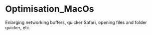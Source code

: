 # Optimisation_MacOs
Enlarging networking buffers, quicker Safari, opening files and folder quicker, etc.
